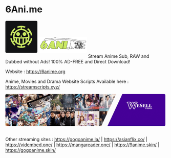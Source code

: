 # 6Ani.me
<img style="object-fit: contain; border-radius: 4px; margin-bottom: 16px" src="6anime-icons.gif" alt="6anime" height="100">
<img style="object-fit: contain; border-radius: 4px; margin-bottom: 16px" src="logo.png" alt="6anime" height="50">
Stream Anime Sub, RAW and Dubbed without Ads! 100% AD-FREE and Direct Download! 

Website : https://6anime.org

Anime, Movies and Drama Website Scripts Available here : https://streamscripts.xyz/

<img style="object-fit: contain; border-radius: 4px; margin-bottom: 16px" src="banner.gif" alt="banner" height="100">

Other streaming sites :
https://gogoanime.la/ | 
https://asianflix.co/ | 
https://vidembed.one/ | 
https://mangareader.one/ |
https://9anime.skin/ |
https://gogoanime.skin/ 
